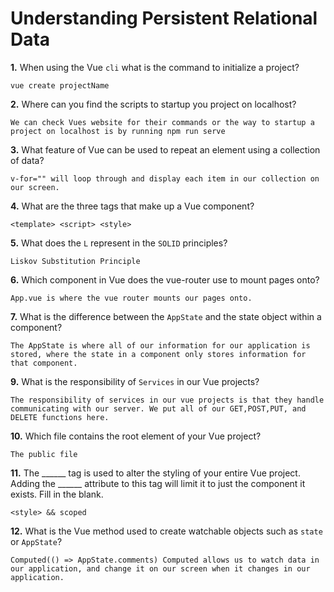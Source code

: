 # Understanding Persistent Relational Data

**1.** When using the Vue `cli` what is the command to initialize a project?
<!-- enter you answer in the space below -->
```
vue create projectName
```
**2.** Where can you find the scripts to startup you project on localhost?
<!-- enter you answer in the space below -->
```
We can check Vues website for their commands or the way to startup a project on localhost is by running npm run serve
```
**3.** What feature of Vue can be used to repeat an element using a collection of data?
<!-- enter you answer in the space below -->
```
v-for="" will loop through and display each item in our collection on our screen.
```
**4.** What are the three tags that make up a Vue component?
<!-- enter you answer in the space below -->
```
<template> <script> <style>
```
**5.** What does the `L` represent in the `SOLID` principles?
<!-- enter you answer in the space below -->
```
Liskov Substitution Principle
```
**6.** Which component in Vue does the vue-router use to mount pages onto?
<!-- enter you answer in the space below -->
```
App.vue is where the vue router mounts our pages onto. 
```
**7.** What is the difference between the `AppState` and the state object within a component?
<!-- enter you answer in the space below -->
```
The AppState is where all of our information for our application is stored, where the state in a component only stores information for that component. 
```
**9.** What is the responsibility of `Services` in our Vue projects?
<!-- enter you answer in the space below -->
```
The responsibility of services in our vue projects is that they handle communicating with our server. We put all of our GET,POST,PUT, and DELETE functions here.
```
**10.** Which file contains the root element of your Vue project?
<!-- enter you answer in the space below -->
```
The public file
```
**11.** The ______ tag is used to alter the styling of your entire Vue project.  Adding the ______ attribute to this tag will limit it to just the component it exists.  Fill in the blank.
<!-- enter you answer in the space below -->
```
<style> && scoped
```
**12.** What is the Vue method used to create watchable objects such as `state` or `AppState`?
<!-- enter you answer in the space below -->
```
Computed(() => AppState.comments) Computed allows us to watch data in our application, and change it on our screen when it changes in our application. 
```